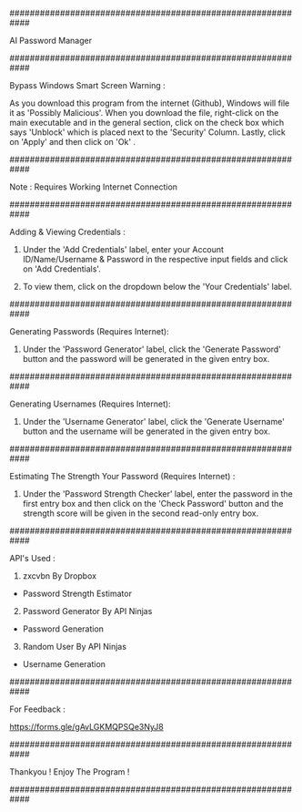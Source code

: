 ############################################################

AI Password Manager

############################################################

Bypass Windows Smart Screen Warning :

As you download this program from the internet (Github),
Windows will file it as 'Possibly Malicious'. When you 
download the file, right-click on the main executable and
in the general section, click on the check box which says
'Unblock' which is placed next to the 'Security' Column.
Lastly, click on 'Apply' and then click on 'Ok' .

############################################################

Note : Requires Working Internet Connection

############################################################

Adding & Viewing Credentials :

1) Under the 'Add Credentials' label, enter your 
Account ID/Name/Username & Password in the respective
input fields and click on 'Add Credentials'.

2) To view them, click on the dropdown below the 
'Your Credentials' label.

############################################################

Generating Passwords (Requires Internet):

1) Under the 'Password Generator' label, click the 
'Generate Password' button and the password will be 
generated in the given entry box.

############################################################

Generating Usernames (Requires Internet):

1) Under the 'Username Generator' label, click the
'Generate Username' button and the username will be
generated in the given entry box.

############################################################

Estimating The Strength Your Password (Requires Internet) :

1) Under the 'Password Strength Checker' label, enter the 
password in the first entry box and then click on the 
'Check Password' button and the strength score will be given
in the second read-only entry box.

############################################################

API's Used :
1) zxcvbn By Dropbox
 - Password Strength Estimator
2) Password Generator By API Ninjas
 - Password Generation
3) Random User By API Ninjas
 - Username Generation

############################################################

For Feedback :

https://forms.gle/gAvLGKMQPSQe3NyJ8

############################################################

Thankyou ! Enjoy The Program !

############################################################


